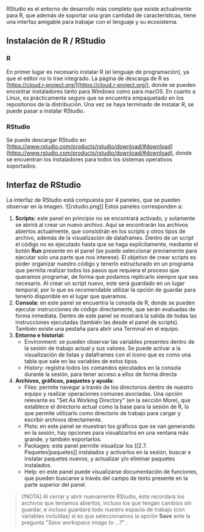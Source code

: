 RStudio es el entorno de desarrollo más completo que existe actualmente para R, que además de soportar una gran cantidad de características, tiene una interfaz amigable para trabajar con el lenguaje y su ecosistema.

## Instalación de R / RStudio

### R
En primer lugar es necesario instalar R (el lenguaje de programación), ya que el editor no lo trae integrado. La página de descarga de R es [https://cloud.r-project.org/](https://cloud.r-project.org/), donde se pueden encontrar instaladores tanto para Windows como para macOS. En cuanto a Linux, es prácticamente seguro que se encuentra empaquetado en los repositorios de la distribución.
Una vez se haya terminado de instalar R, se puede pasar a instalar RStudio.

### RStudio
Se puede descargar RStudio en [https://www.rstudio.com/products/rstudio/download/#download](https://www.rstudio.com/products/rstudio/download/#download), donde se encuentran los instaladores para todos los sistemas operativos soportados.

## Interfaz de RStudio
La interfaz de RStudio está compuesta por 4 paneles, que se pueden observar en la imagen.
![[rstudio.png]]
Estos paneles corresponden a:
1. **Scripts:** este panel en principio no se encontrará activado, y solamente se abrirá al crear un nuevo archivo. Aquí se encontrarán los archivos abiertos actualmente, que consistirán en los scripts y otros tipos de archivo, además de la visualización de dataframes.
    Dentro de un script el código no es ejecutado hasta que se haga explícitamente, mediante el botón **Run** presente en el panel (se puede seleccionar previamente para ejecutar solo una parte que nos interese). El objetivo de crear scripts es poder organizar nuestro código y tenerlo estructurado en un programa que permita realizar todos los pasos que requiera el proceso que queramos programar, de forma que podamos replicarlo siempre que sea necesario.
    Al crear un script nuevo, este será guardado en un lugar temporal, por lo que es recomendable utilizar la opción de guardar para tenerlo disponible en el lugar que queramos.
2. **Consola:** en este panel se encuentra la consola de R, donde se pueden ejecutar instrucciones de código directamente, que serán evaluadas de forma inmediata. Dentro de este panel se mostrará la salida de todas las instrucciones ejecutadas (también las desde el panel de scripts). También existe una pestaña para abrir una Terminal en el equipo.
3. **Entorno e historial:**
	- Environment: se pueden observar las variables presentes dentro de la sesión de trabajo actual y sus valores. Se puede activar a la visualización de listas y dataframes con el ícono que es como una tabla que sale en las variables de estos tipos.
	- History: registra todos los comandos ejecutados en la consola durante la sesión, para tener acceso a ellos de forma directa
4. **Archivos, gráficos, paquetes y ayuda:**
	- Files: permite navegar a través de los directorios dentro de nuestro equipo y realizar operaciones comunes asociadas. Una opción relevante es "Set As Working Directory" (en la sección More), que establece el directorio actual como la base para la sesión de R, lo que permite utilizarlo como directorio de trabajo para cargar y escribir archivos directamente.
	- Plots: en este panel se muestran los gráficos que se van generando en la sesión, hay opciones para visualizarlos en una ventana más grande, y también exportarlos.
	- Packages: este panel permite visualizar los [[2.7. Paquetes|paquetes]] instalados y activarlos en la sesión, buscar e instalar paquetes nuevos, y actualizar y/o eliminar paquetes instalados.
	- Help: en este panel puede visualizarse documentación de funciones, que pueden buscarse a través del campo de texto presente en la parte superior del panel.

> [!NOTA]
> Al cerrar y abrir nuevamente RStudio, éste recordará los archivos que teníamos abiertos, incluso los que tengan cambios sin guardar, e incluso guardará todo nuestro espacio de trabajo  (con variables incluídas) si es que seleccionamos la opción **Save** ante la pregunta "*Save workspace image to ...?*" .
